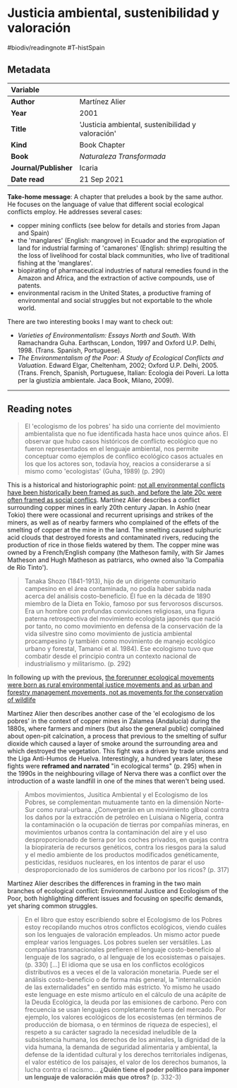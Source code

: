 # Justicia ambiental, sustenibilidad y valoración
#biodiv/readingnote #T-histSpain 

## Metadata

|   Variable     |  |
|:--------------|:-----------|
| **Author**			| Martínez Alier     |
| **Year**				| 	2001		 |
| **Title**				| 	'Justicia ambiental, sustenibilidad y valoración'		 |
| **Kind**				| Book Chapter|
| **Book**				| 	*Naturaleza Transformada*		 |
| **Journal/Publisher**				| 	Icaria	 |
| **Date read**				| 	21 Sep 2021	 |

**Take-home message**: A chapter that preludes a book by the same author. He focuses on the language of value that different social ecological conflicts employ. He addresses several cases:
- copper mining conflicts (see below for details and stories from Japan and Spain)
- the 'manglares' (English: mangrove) in Ecuador and the expropiation of land for industrial farming of 'camarones' (English: shrimp) resulting the the loss of livelihood for  costal black communities, who live of traditional fishing at the 'manglares'.
- biopirating of pharmaceutical industries of natural remedies found in the Amazon and Africa, and the extraction of active compounds, use of patents.
- environmental racism in the United States, a productive framing of environmental and social struggles but not exportable to the whole world.

There are two interesting books I may want to check out:
-   *Varieties of Environmentalism: Essays North and South*. With Ramachandra Guha. Earthscan, London, 1997 and Oxford U.P. Delhi, 1998. (Trans. Spanish, Portuguese).
-   *The Environmentalism of the Poor: A Study of Ecological Conflicts and Valuation*. Edward Elgar, Cheltenham, 2002; Oxford U.P. Delhi, 2005. (Trans. French, Spanish, Portuguese, Italian: Ecologia dei Poveri. La lotta per la giustizia ambientale. Jaca Book, Milano, 2009).



---

## Reading notes

> El 'ecologismo de los pobres' ha sido una corriente del movimiento ambientalista que no fue identificada hasta hace unos quince años. El observar que hubo casos históricos de conflicto ecológico que no fueron representados en el lenguaje ambiental, nos permite conceptuar como ejemplos de conflico ecológico casos actuales en los que los actores son, todavía hoy, reacios a considerarse a sí mismo como 'ecologistas' (Guha, 1989) (p. 290)

This is a historical and historiographic point: [not all environmental conflicts have been historically been framed as such, and before the late 20c were often framed as social conflics](not%20all%20environmental%20conflicts%20have%20been%20historically%20been%20framed%20as%20such,%20and%20before%20the%20late%2020c%20were%20often%20framed%20as%20social%20conflics.md). Martínez Alier describes a conflict surrounding copper mines in early 20th century Japan. In Ashio (near Tokio) there were ocassional and recurrent uprisings and strikes of the miners, as well as of nearby farmers who complained of the effets of the smelting of copper at the mine in the land. The smelting caused sulphuric acid clouds that destroyed forests and contaminated rivers, reducing the production of rice in those fields watered by them. The copper mine was owned by a French/English company (the Matheson family, with Sir James Matheson and Hugh Matheson as patriarcs, who owned also 'la Compañia de Río Tinto').

> Tanaka Shozo (1841-1913), hijo de un dirigente comunitario campesino en el área contaminada, no podía haber sabida nada acerca del análisis costo-beneficio. Él fue en la década de 1890  miembro de la Dieta en Tokio, famoso por sus fervorosos discursos. Era un hombre con profundas convicciones religiosas, una figura paterna retrospectiva del movimiento ecologista japonés que nació por tanto, no como movimiento en defensa de la conservación de la vida silvestre sino como movimiento de justicia ambiental procampesino (y también como movimiento de manejo ecológico urbano y forestal, Tamanoi et al. 1984). Ese ecologismo tuvo que combatir desde el principio contra un contexto nacional de industrialismo y militarismo. (p. 292)

In following up with the previous, [the forerunner ecological movements were born as rural environmental justice movements and as urban and forestry management movements, not as movements for the conservation of wildlife](the%20forerunner%20ecological%20movements%20were%20born%20as%20rural%20environmental%20justice%20movements%20and%20as%20urban%20and%20forestry%20management%20movements,%20not%20as%20movements%20for%20the%20conservation%20of%20wildlife.md)

Martínez Alier then describes another case of the 'el ecologismo de los pobres' in the context of copper mines in Zalamea (Andalucía) during the 1880s, where farmers and miners (but also the general public) complained about open-pit calcination, a process that previous to the smelting of sulfur dioxide which caused a layer of smoke around the surrounding area and which destroyed the vegetation. This fight was a driven by trade unions and the Liga Anti-Humos de Huelva. Interestingly, a hundred years later, these fights were **reframed and narrated** "in ecological terms" (p. 295) when in the 1990s in the neighbouring village of Nerva there was a conflict over the introduction of a waste landfill in one of the mines that weren't being used.

> Ambos movimientos, Jusitica Ambiental y el Ecologismo de los Pobres, se complementan mutuamente tanto en la dimensión Norte-Sur como rural-urbana. ¿Convergerán en un movimiento glboal contra los daños por la extracción de petróleo en Luisiana o Nigeria, contra la contaminación o la ocupación de tierras por compañías mineras, en movimientos urbanos contra la contaminación del aire y el uso desproporcionado de tierra por los coches privados, en quejas contra la biopiratería de recursos genéticos, contra los riesgos para la salud y el medio ambiente de los productos modificados genéticamente, pesticidas, residuos nucleares, en los intentos de parar el uso desproporcionado de los sumideros de carbono por los ricos? (p. 317)

Martínez Alier describes the differences in framing in the two main branches of ecological conflict: Environmental Justice and Ecologism of the Poor, both highlighting different issues and focusing on specific demands, yet sharing common struggles.

> En el libro que estoy escribiendo sobre el Ecologismo de los Pobres estoy recopilando muchos otros conflictos ecológicos, viendo cuáles son los lenguajes de valoración empleados. Un mismo actor puede emplear varios lenguages. Los pobres suelen ser versátiles. Las compañías transnacionales prefieren el lenguaje costo-beneficio al lenguaje de los sagrado, o al lenguaje de los ecosistemas o paisajes. (p. 330) […] El idioma que se usa en los conflictos ecológicos distributivos es a veces el de la valoración monetaria. Puede ser el análisis costo-beneficio o de forma más general, la "internalicación de las externalidades" en sentido más estricto. Yo mismo he usado este lenguage en este mismo artículo en el cálculo de una acápite de la Deuda Ecológica, la deuda por las emisiones de carbono. Pero con frecuencia se usan lenguajes completamente fuera del mercado. Por ejemplo, los valores ecológicos de los ecosistemas (en términos de producción de biomasa, o en términos de riqueza de especies), el respeto a su carácter sagrado la necesidad ineludible de la subsistencia humana, los derechos de los animales, la dignidad de la vida humana, la demanda de seguridad alimentaria y ambiental, la defense de la identidad cultural y los derechos territoriales indígenas, el valor estético de los paisajes, el valor de los derechos bumanos, la lucha contra el racismo… **¿Quién tiene el poder político para imponer un lenguaje de valoración más que otros?** (p. 332-3)
